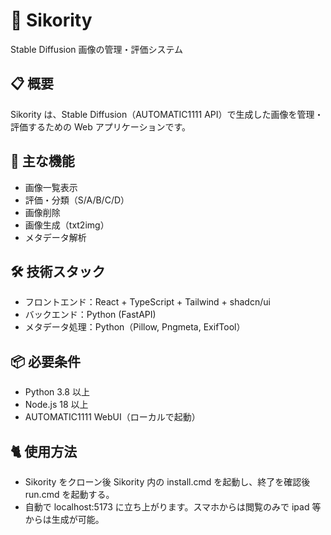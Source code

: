 # 🎨 Sikority

Stable Diffusion 画像の管理・評価システム

## 📋 概要

Sikority は、Stable Diffusion（AUTOMATIC1111 API）で生成した画像を管理・評価するための Web アプリケーションです。

## 🚀 主な機能

- 画像一覧表示
- 評価・分類（S/A/B/C/D）
- 画像削除
- 画像生成（txt2img）
- メタデータ解析

## 🛠️ 技術スタック

- フロントエンド：React + TypeScript + Tailwind + shadcn/ui
- バックエンド：Python (FastAPI)
- メタデータ処理：Python（Pillow, Pngmeta, ExifTool）

## 📦 必要条件

- Python 3.8 以上
- Node.js 18 以上
- AUTOMATIC1111 WebUI（ローカルで起動）

## 🐈 使用方法

- Sikority をクローン後 Sikority 内の install.cmd を起動し、終了を確認後 run.cmd を起動する。
- 自動で localhost:5173 に立ち上がります。スマホからは閲覧のみで ipad 等からは生成が可能。
